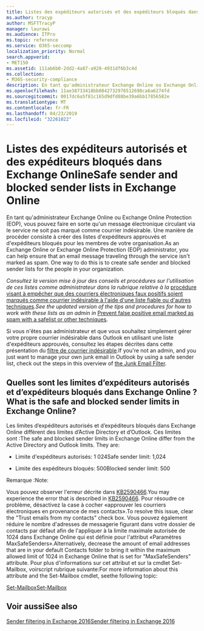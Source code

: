 ```yaml
---
title: Listes des expéditeurs autorisés et des expéditeurs bloqués dans Exchange Online
ms.author: tracyp
author: MSFTTracyP
manager: laurawi
ms.audience: ITPro
ms.topic: reference
ms.service: O365-seccomp
localization_priority: Normal
search.appverid:
- MET150
ms.assetid: 111ab6b0-2dd2-4a87-a928-4931df6b3c4d
ms.collection:
- M365-security-compliance
description: En tant qu'administrateur Exchange Online ou Exchange Online Protection (EOP), vous pouvez faire en sorte qu'un message électronique circulant via le service ne soit pas marqué comme courrier indésirable. Une manière de procéder consiste à créer des listes d'expéditeurs approuvés et d'expéditeurs bloqués pour les membres de votre organisation.
ms.openlocfilehash: 11ae38733418bb0842732978512698ca6a6274fd
ms.sourcegitcommit: 0017dc6a5f81c165d9dfd88be39a6bb17856582e
ms.translationtype: MT
ms.contentlocale: fr-FR
ms.lasthandoff: 04/23/2019
ms.locfileid: "32261022"
---
```

# <a name="safe-sender-and-blocked-sender-lists-in-exchange-online"></a><span data-ttu-id="6e558-104">Listes des expéditeurs autorisés et des expéditeurs bloqués dans Exchange Online</span><span class="sxs-lookup"><span data-stu-id="6e558-104">Safe sender and blocked sender lists in Exchange Online</span></span>

<span data-ttu-id="6e558-p102">En tant qu'administrateur Exchange Online ou Exchange Online Protection (EOP), vous pouvez faire en sorte qu'un message électronique circulant via le service ne soit pas marqué comme courrier indésirable. Une manière de procéder consiste à créer des listes d'expéditeurs approuvés et d'expéditeurs bloqués pour les membres de votre organisation.</span><span class="sxs-lookup"><span data-stu-id="6e558-p102">As an Exchange Online or Exchange Online Protection (EOP) administrator, you can help ensure that an email message traveling through the service isn't marked as spam. One way to do this is to create safe sender and blocked sender lists for the people in your organization.</span></span> 
  
 <span data-ttu-id="6e558-107">*Consultez la version mise à jour des conseils et procédures sur l'utilisation de ces listes comme administrateur dans la rubrique relative à la* [procédure visant à empêcher que des courriers électroniques faux positifs soient marqués comme courrier indésirable à l'aide d'une liste fiable ou d'autres techniques](https://go.microsoft.com/fwlink/p/?LinkID=534224).</span><span class="sxs-lookup"><span data-stu-id="6e558-107">*See the updated version of the tips and procedures for how to work with these lists as an admin in* [Prevent false positive email marked as spam with a safelist or other techniques](https://go.microsoft.com/fwlink/p/?LinkID=534224).</span></span> 
  
<span data-ttu-id="6e558-108">Si vous n'êtes pas administrateur et que vous souhaitez simplement gérer votre propre courrier indésirable dans Outlook en utilisant une liste d'expéditeurs approuvés, consultez les étapes décrites dans cette présentation du [filtre de courrier indésirable](https://go.microsoft.com/fwlink/?LinkId=817222).</span><span class="sxs-lookup"><span data-stu-id="6e558-108">If you're not an admin, and you just want to manage your own junk email in Outlook by using a safe sender list, check out the steps in this overview of [the Junk Email Filter](https://go.microsoft.com/fwlink/?LinkId=817222).</span></span> 
  
## <a name="what-is-the-safe-and-blocked-sender-limits-in-exchange-online"></a><span data-ttu-id="6e558-109">Quelles sont les limites d’expéditeurs autorisés et d’expéditeurs bloqués dans Exchange Online ?</span><span class="sxs-lookup"><span data-stu-id="6e558-109">What is the safe and blocked sender limits in Exchange Online?</span></span>

<span data-ttu-id="6e558-p103">Les limites d’expéditeurs autorisés et d’expéditeurs bloqués dans Exchange Online diffèrent des limites d’Active Directory et d’Outlook. Ces limites sont :</span><span class="sxs-lookup"><span data-stu-id="6e558-p103">The safe and blocked sender limits in Exchange Online differ from the Active Directory and Outlook limits. They are:</span></span>
  
- <span data-ttu-id="6e558-112">Limite d'expéditeurs autorisés: 1 024</span><span class="sxs-lookup"><span data-stu-id="6e558-112">Safe sender limit: 1,024</span></span>
    
- <span data-ttu-id="6e558-113">Limite des expéditeurs bloqués: 500</span><span class="sxs-lookup"><span data-stu-id="6e558-113">Blocked sender limit: 500</span></span>
    
<span data-ttu-id="6e558-114">Remarque :</span><span class="sxs-lookup"><span data-stu-id="6e558-114">Note:</span></span>
  
<span data-ttu-id="6e558-115">Vous pouvez observer l'erreur décrite dans [KB2590466](https://support.microsoft.com/help/2590466/you-receive-the-error-junk-e-mail-validation-error-in-outlook-web-app).</span><span class="sxs-lookup"><span data-stu-id="6e558-115">You may experience the error that is described in [KB2590466](https://support.microsoft.com/help/2590466/you-receive-the-error-junk-e-mail-validation-error-in-outlook-web-app).</span></span> <span data-ttu-id="6e558-116">Pour résoudre ce problème, désactivez la case à cocher «approuver les courriers électroniques en provenance de mes contacts».</span><span class="sxs-lookup"><span data-stu-id="6e558-116">To resolve this issue, clear the "Trust emails from my contacts" check box.</span></span> <span data-ttu-id="6e558-117">Vous pouvez également réduire le nombre d'adresses de messagerie figurant dans votre dossier de contacts par défaut afin de l'appliquer à la limite maximale autorisée de 1024 dans Exchange Online qui est définie pour l'attribut «Paramètres MaxSafeSenders».</span><span class="sxs-lookup"><span data-stu-id="6e558-117">Alternatively, decrease the amount of email addresses that are in your default Contacts folder to bring it within the maximum allowed limit of 1024 in Exchange Online that is set for "MaxSafeSenders" attribute.</span></span> <span data-ttu-id="6e558-118">Pour plus d'informations sur cet attribut et sur la cmdlet Set-Mailbox, voirscript rubrique suivante:</span><span class="sxs-lookup"><span data-stu-id="6e558-118">For more information about this attribute and the Set-Mailbox cmdlet, seethe following topic:</span></span>
  
[<span data-ttu-id="6e558-119">Set-Mailbox</span><span class="sxs-lookup"><span data-stu-id="6e558-119">Set-Mailbox</span></span>](https://docs.microsoft.com/powershell/module/exchange/mailboxes/Set-Mailbox)
  
## <a name="see-also"></a><span data-ttu-id="6e558-120">Voir aussi</span><span class="sxs-lookup"><span data-stu-id="6e558-120">See also</span></span>

[<span data-ttu-id="6e558-121">Sender filtering in Exchange 2016</span><span class="sxs-lookup"><span data-stu-id="6e558-121">Sender filtering in Exchange 2016</span></span>](http://technet.microsoft.com/library/b833f864-ff10-46a0-a653-28fb9ba30896.aspx)

